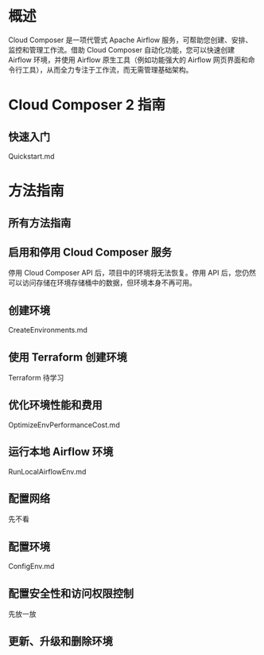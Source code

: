 # 概述
Cloud Composer 是一项代管式 Apache Airflow 服务，可帮助您创建、安排、监控和管理工作流。借助 Cloud Composer 自动化功能，您可以快速创建 Airflow 环境，并使用 Airflow 原生工具（例如功能强大的 Airflow 网页界面和命令行工具），从而全力专注于工作流，而无需管理基础架构。

# Cloud Composer 2 指南
## 快速入门
Quickstart.md

# 方法指南
## 所有方法指南

## 启用和停用 Cloud Composer 服务
停用 Cloud Composer API 后，项目中的环境将无法恢复。停用 API 后，您仍然可以访问存储在环境存储桶中的数据，但环境本身不再可用。

## 创建环境
CreateEnvironments.md

## 使用 Terraform 创建环境
Terraform 待学习

## 优化环境性能和费用
OptimizeEnvPerformanceCost.md

## 运行本地 Airflow 环境
RunLocalAirflowEnv.md

## 配置网络
先不看

## 配置环境
ConfigEnv.md

## 配置安全性和访问权限控制
先放一放

## 更新、升级和删除环境
